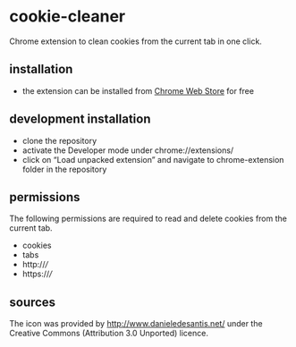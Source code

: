 # cookie-cleaner
Chrome extension to clean cookies from the current tab in one click.

## installation
* the extension can be installed from [Chrome Web Store](https://chrome.google.com/webstore/detail/cookie-cleaner/alnoiokdjddbeifhpfifmlgmdpgapmaj) for free

## development installation
* clone the repository
* activate the Developer mode under chrome://extensions/
* click on “Load unpacked extension” and navigate to chrome-extension folder in the repository

## permissions
The following permissions are required to read and delete cookies from the current
tab.
* cookies
* tabs
* http://*/*
* https://*/*

## sources
The icon was provided by http://www.danieledesantis.net/ under the Creative Commons (Attribution 3.0 Unported) licence.
